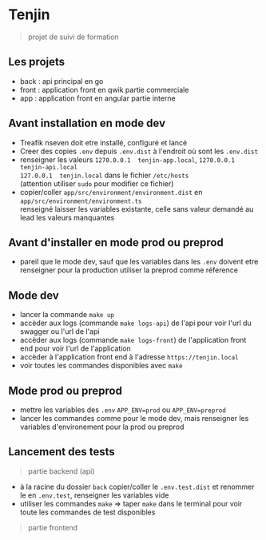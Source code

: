 # Tenjin

> projet de suivi de formation

## Les projets
- back : api principal en go
- front : application front en qwik partie commerciale
- app : application front en angular partie interne

## Avant installation en mode dev
- Treafik nseven doit etre installé, configuré et lancé
- Creer des copies `.env` depuis `.env.dist` à l'endroit où sont les `.env.dist`
- renseigner les valeurs `1270.0.0.1  tenjin-app.local`, `1270.0.0.1  tenjin-api.local`  
  `127.0.0.1  tenjin.local` dans le fichier `/etc/hosts`  
  (attention utiliser `sudo` pour modifier ce fichier)
- copier/coller `app/src/environment/environment.dist` en `app/src/environment/environment.ts`  
  renseigné laisser les variables existante, celle sans valeur demandé au lead les valeurs manquantes

## Avant d'installer en mode prod ou preprod
- pareil que le mode dev, sauf que les variables dans les `.env` doivent etre renseigner pour la production
  utiliser la preprod comme réference

## Mode dev
- lancer la commande `make up`
- accèder aux logs (commande `make logs-api`) de l'api pour voir l'url du swagger ou l'url de l'api
- accèder aux logs (commande `make logs-front`) de l'application front end pour voir l'url de l'application
- accèder à l'application front end à l'adresse `https://tenjin.local`
- voir toutes les commandes disponibles avec `make`

## Mode prod ou preprod
- mettre les variables des `.env` `APP_ENV=prod` ou `APP_ENV=preprod`
- lancer les commandes comme pour le mode dev, mais renseigner les variables d'environement pour la prod ou preprod

## Lancement des tests
> partie backend (api)
- à la racine du dossier `back` copier/coller le `.env.test.dist` et renommer le en `.env.test`, renseigner les variables vide  
- utiliser les commandes `make` => taper `make` dans le terminal pour voir toute les commandes de test disponibles   

> partie frontend
